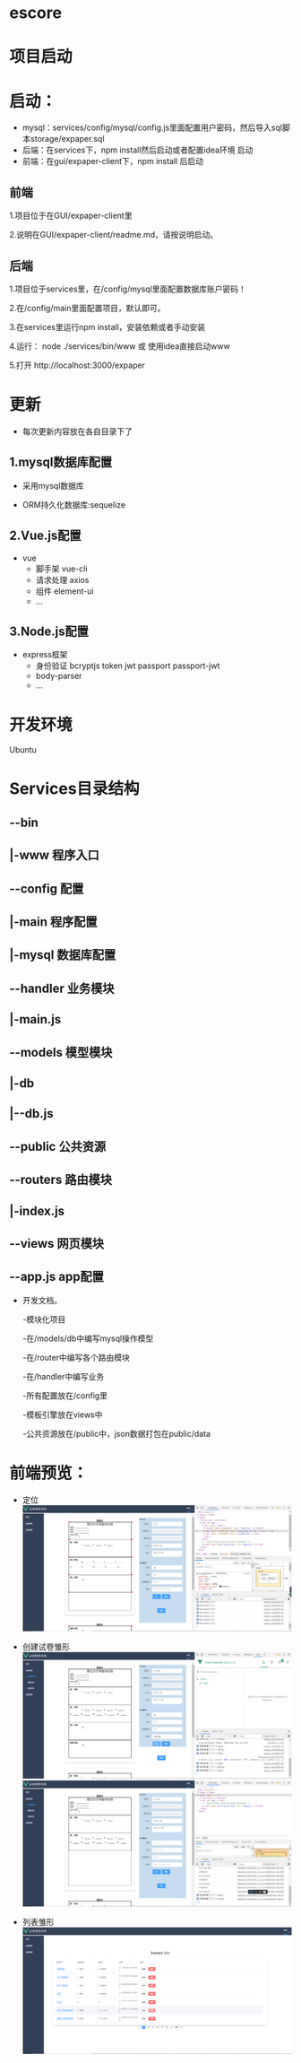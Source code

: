 # escore

# 项目启动

# 启动：

+ mysql：services/config/mysql/config.js里面配置用户密码，然后导入sql脚本storage/expaper.sql
+ 后端：在services下，npm install然后启动或者配置idea环境 启动
+ 前端：在gui/expaper-client下，npm install 后启动

## 前端

1.项目位于在GUI/expaper-client里

2.说明在GUI/expaper-client/readme.md，请按说明启动。

##  后端

1.项目位于services里，在/config/mysql里面配置数据库账户密码！

2.在/config/main里面配置项目，默认即可。

3.在services里运行npm install，安装依赖或者手动安装

4.运行： node ./services/bin/www 或 使用idea直接启动www

5.打开 http://localhost:3000/expaper

# 更新 

+ 每次更新内容放在各自目录下了

## 1.mysql数据库配置

+ 采用mysql数据库

+ ORM持久化数据库:sequelize

## 2.Vue.js配置

+ vue
  - 脚手架 vue-cli
  - 请求处理 axios
  - 组件 element-ui
  - ...
  
  

## 3.Node.js配置

+ express框架
  - 身份验证 bcryptjs token jwt passport passport-jwt
  - body-parser
  - ...

# 开发环境

 Ubuntu



# Services目录结构

## --bin
## |-www		程序入口
## --config	配置
## |-main		程序配置
## |-mysql		数据库配置
## --handler	业务模块
## |-main.js
## --models	模型模块
## |-db
## |--db.js
## --public	公共资源
## --routers	路由模块
## |-index.js
## --views		网页模块
## --app.js	app配置

+ 开发文档。

  -模块化项目 
  
  -在/models/db中编写mysql操作模型
  
  -在/router中编写各个路由模块
  
  -在/handler中编写业务
  
  -所有配置放在/config里
  
  -模板引擎放在views中

  -公共资源放在/public中，json数据打包在public/data
  
  
 # 前端预览：
 
   + 定位
     ![Image text](storage/publicimg/1570800122.jpg)
   + 创建试卷雏形
     ![Image text](storage/publicimg/1570716648(1).jpg)
     ![Image text](storage/publicimg/1570717075(1).jpg)
    
     
   + 列表雏形
     ![Image text](storage/publicimg/1570716949(1).png)
     
     